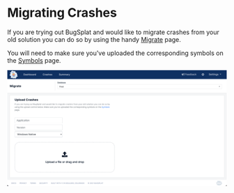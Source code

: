 # Migrating Crashes

If you are trying out BugSplat and would like to migrate crashes from your old solution you can do so by using the handy [Migrate](https://app.bugsplat.com/v2/migrate) page.

You will need to make sure you've uploaded the corresponding symbols on the [Symbols](https://app.bugsplat.com/v2/symbols?database=Fred) page.

![](../../.gitbook/assets/screen-shot-2021-07-30-at-4.33.34-pm%20%281%29%20%281%29%20%281%29%20%281%29%20%281%29%20%281%29.png)

